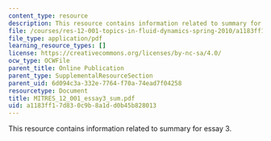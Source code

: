 ```yaml
---
content_type: resource
description: This resource contains information related to summary for essay 3.
file: /courses/res-12-001-topics-in-fluid-dynamics-spring-2010/a1183ff17d830c9b8a1dd0b45b828013_MITRES_12_001_essay3_sum.pdf
file_type: application/pdf
learning_resource_types: []
license: https://creativecommons.org/licenses/by-nc-sa/4.0/
ocw_type: OCWFile
parent_title: Online Publication
parent_type: SupplementalResourceSection
parent_uid: 6d094c3a-332e-7764-f70a-74ead7f04258
resourcetype: Document
title: MITRES_12_001_essay3_sum.pdf
uid: a1183ff1-7d83-0c9b-8a1d-d0b45b828013
---
```

This resource contains information related to summary for essay 3.